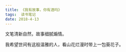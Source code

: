 ```yaml
---
title: 《我有故事，你有酒吗》
tags:  读书笔记
date: 2018-4-13
---
```

文笔清新自然，故事细腻煽情。

我希望世间有这般温雅的人，看山花烂漫时带上一包葵花子。
